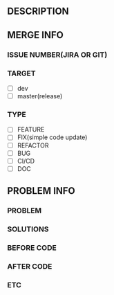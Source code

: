 ## DESCRIPTION

## MERGE INFO

### ISSUE NUMBER(JIRA OR GIT)

### TARGET
- [ ] dev
- [ ] master(release)

### TYPE
- [ ] FEATURE
- [ ] FIX(simple code update)
- [ ] REFACTOR
- [ ] BUG
- [ ] CI/CD
- [ ] DOC

## PROBLEM INFO

### PROBLEM

### SOLUTIONS

### BEFORE CODE

### AFTER CODE

### ETC
